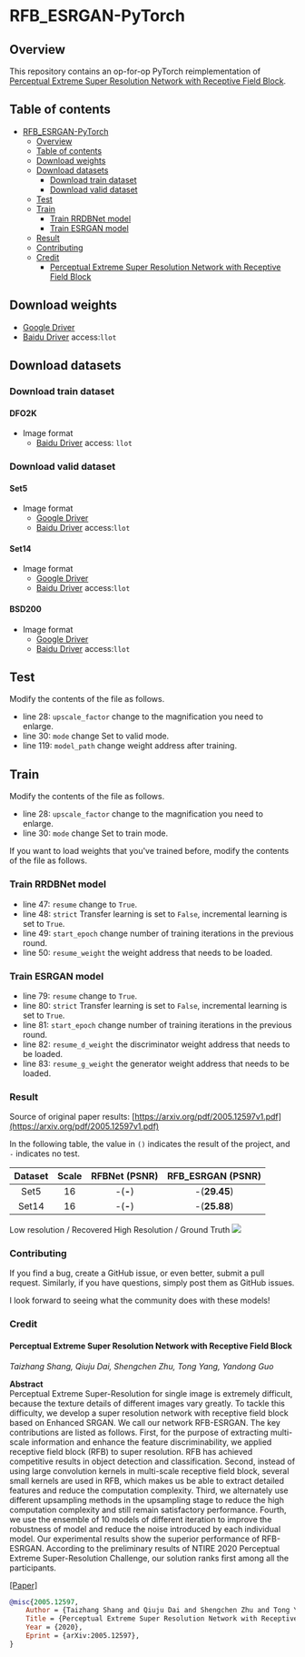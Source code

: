 # RFB_ESRGAN-PyTorch

## Overview

This repository contains an op-for-op PyTorch reimplementation
of [Perceptual Extreme Super Resolution Network with Receptive Field Block](https://arxiv.org/abs/2005.12597v1).

## Table of contents

- [RFB_ESRGAN-PyTorch](#rfb_esrgan-pytorch)
    - [Overview](#overview)
    - [Table of contents](#table-of-contents)
    - [Download weights](#download-weights)
    - [Download datasets](#download-datasets)
        - [Download train dataset](#download-train-dataset)
        - [Download valid dataset](#download-valid-dataset)
    - [Test](#test)
    - [Train](#train)
        - [Train RRDBNet model](#train-rrdbnet-model)
        - [Train ESRGAN model](#train-esrgan-model)
    - [Result](#result)
    - [Contributing](#contributing)
    - [Credit](#credit)
        - [Perceptual Extreme Super Resolution Network with Receptive Field Block](#perceptual-extreme-super-resolution-network-with-receptive-field-block)

## Download weights

- [Google Driver](https://drive.google.com/drive/folders/1PbvPyhbhTUXmuMn7eRwDGupOA-qoyjbp?usp=sharing)
- [Baidu Driver](https://pan.baidu.com/s/1UbOacCc6i8nbxEmLzkFtjQ?pwd=llot) access:`llot`

## Download datasets

### Download train dataset

#### DFO2K

- Image format
    - [Baidu Driver](https://pan.baidu.com/s/1RwQ_x6_CEJpfmh9IT8EJIA?pwd=llot) access: `llot`

### Download valid dataset

#### Set5

- Image format
    - [Google Driver](https://drive.google.com/file/d/1GtQuoEN78q3AIP8vkh-17X90thYp_FfU/view?usp=sharing)
    - [Baidu Driver](https://pan.baidu.com/s/1dlPcpwRPUBOnxlfW5--S5g) access:`llot`

#### Set14

- Image format
    - [Google Driver](https://drive.google.com/file/d/1CzwwAtLSW9sog3acXj8s7Hg3S7kr2HiZ/view?usp=sharing)
    - [Baidu Driver](https://pan.baidu.com/s/1KBS38UAjM7bJ_e6a54eHaA) access:`llot`

#### BSD200

- Image format
    - [Google Driver](https://drive.google.com/file/d/1cdMYTPr77RdOgyAvJPMQqaJHWrD5ma5n/view?usp=sharing)
    - [Baidu Driver](https://pan.baidu.com/s/1xahPw4dNNc3XspMMOuw1Bw) access:`llot`

## Test

Modify the contents of the file as follows.

- line 28: `upscale_factor` change to the magnification you need to enlarge.
- line 30: `mode` change Set to valid mode.
- line 119: `model_path` change weight address after training.

## Train

Modify the contents of the file as follows.

- line 28: `upscale_factor` change to the magnification you need to enlarge.
- line 30: `mode` change Set to train mode.

If you want to load weights that you've trained before, modify the contents of the file as follows.

### Train RRDBNet model

- line 47: `resume` change to `True`.
- line 48: `strict` Transfer learning is set to `False`, incremental learning is set to `True`.
- line 49: `start_epoch` change number of training iterations in the previous round.
- line 50: `resume_weight` the weight address that needs to be loaded.

### Train ESRGAN model

- line 79: `resume` change to `True`.
- line 80: `strict` Transfer learning is set to `False`, incremental learning is set to `True`.
- line 81: `start_epoch` change number of training iterations in the previous round.
- line 82: `resume_d_weight` the discriminator weight address that needs to be loaded.
- line 83: `resume_g_weight` the generator weight address that needs to be loaded.

### Result

Source of original paper results: [https://arxiv.org/pdf/2005.12597v1.pdf](https://arxiv.org/pdf/2005.12597v1.pdf)

In the following table, the value in `()` indicates the result of the project, and `-` indicates no test.

| Dataset | Scale | RFBNet (PSNR) | RFB_ESRGAN (PSNR) |
|:-------:|:-----:|:-------------:|:-----------------:|
|  Set5   |  16   |   -(**-**)    |   -(**29.45**)    |
|  Set14  |  16   |   -(**-**)    |   -(**25.88**)    |

Low resolution / Recovered High Resolution / Ground Truth
<span align="center"><img src="assets/result.png"/></span>

### Contributing

If you find a bug, create a GitHub issue, or even better, submit a pull request. Similarly, if you have questions, simply post them as GitHub issues.

I look forward to seeing what the community does with these models!

### Credit

#### Perceptual Extreme Super Resolution Network with Receptive Field Block

_Taizhang Shang, Qiuju Dai, Shengchen Zhu, Tong Yang, Yandong Guo_ <br>

**Abstract** <br>
Perceptual Extreme Super-Resolution for single image is extremely difficult, because the texture details of different images vary greatly. To tackle
this difficulty, we develop a super resolution network with receptive field block based on Enhanced SRGAN. We call our network RFB-ESRGAN. The key
contributions are listed as follows. First, for the purpose of extracting multi-scale information and enhance the feature discriminability, we applied
receptive field block (RFB) to super resolution. RFB has achieved competitive results in object detection and classification. Second, instead of using
large convolution kernels in multi-scale receptive field block, several small kernels are used in RFB, which makes us be able to extract detailed
features and reduce the computation complexity. Third, we alternately use different upsampling methods in the upsampling stage to reduce the high
computation complexity and still remain satisfactory performance. Fourth, we use the ensemble of 10 models of different iteration to improve the
robustness of model and reduce the noise introduced by each individual model. Our experimental results show the superior performance of RFB-ESRGAN.
According to the preliminary results of NTIRE 2020 Perceptual Extreme Super-Resolution Challenge, our solution ranks first among all the participants.

[[Paper]](https://arxiv.org/pdf/2005.12597v1.pdf)

```bibtex
@misc{2005.12597,
    Author = {Taizhang Shang and Qiuju Dai and Shengchen Zhu and Tong Yang and Yandong Guo},
    Title = {Perceptual Extreme Super Resolution Network with Receptive Field Block},
    Year = {2020},
    Eprint = {arXiv:2005.12597},
}
```
